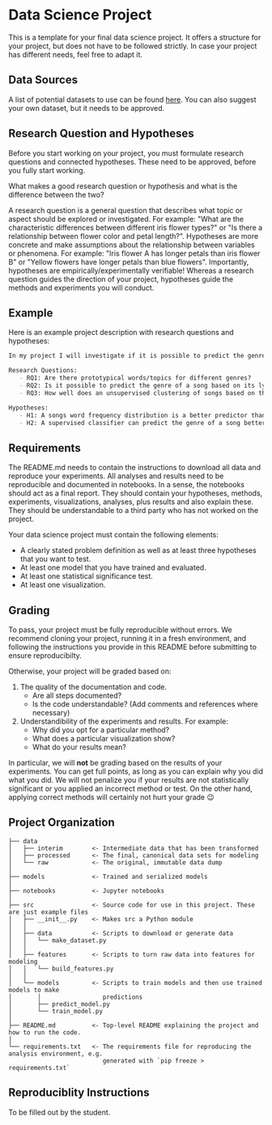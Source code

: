 Data Science Project
==============================

This is a template for your final data science project. It offers a structure for your project, but does not have to be followed strictly. In case your project has different needs, feel free to adapt it.

Data Sources
------------

A list of potential datasets to use can be found [here](https://github.com/awesomedata/awesome-public-datasets). You can also suggest your own dataset, but it needs to be approved.

Research Question and Hypotheses
------------

Before you start working on your project, you must formulate research questions and connected hypotheses. These need to be approved, before you fully start working.

What makes a good research question or hypothesis and what is the difference between the two?

A research question is a general question that describes what topic or aspect should be explored or investigated. For example: "What are the characteristic differences between different iris flower types?" or "Is there a relationship between flower color and petal length?". Hypotheses are more concrete and make assumptions about the relationship between variables or phenomena. For example: "Iris flower A has longer petals than iris flower B" or "Yellow flowers have longer petals than blue flowers". Importantly, hypotheses are empirically/experimentally verifiable! Whereas a research question guides the direction of your project, hypotheses guide the methods and experiments you will conduct.

Example
------------

Here is an example project description with research questions and hypotheses:

```md
In my project I will investigate if it is possible to predict the genre of a song based on its lyrics. As a basis I will use the [Spotify Tracks](https://www.kaggle.com/datasets/maharshipandya/-spotify-tracks-dataset) dataset and scrape the correpsonding lyrics from [Genius](https://genius.com/). I will then train a classifier to predict the genre of a song based on its lyrics. I will use the following research questions and hypotheses to guide my project:

Research Questions:
   - RQ1: Are there prototypical words/topics for different genres?
   - RQ2: Is it possible to predict the genre of a song based on its lyrics?
   - RQ3: How well does an unsupervised clustering of songs based on their lyrics match the genre labels?

Hypotheses:
   - H1: A songs word frequency distribution is a better predictor than the the number of words in a song.
   - H2: A supervised classifier can predict the genre of a song better than an unsupervised clustering.
```

Requirements
------------

The README.md needs to contain the instructions to download all data and reproduce your experiments. All analyses and results need to be reproducible and documented in notebooks. In a sense, the notebooks should act as a final report. They should contain your hypotheses, methods, experiments, visualizations, analyses, plus results and also explain these. They should be understandable to a third party who has not worked on the project.

Your data science project must contain the following elements:

- A clearly stated problem definition as well as at least three hypotheses that you want to test.
- At least one model that you have trained and evaluated.
- At least one statistical significance test.
- At least one visualization.

Grading
------------

To pass, your project must be fully reproducible without errors. We recommend cloning your project, running it in a fresh environment, and following the instructions you provide in this README before submitting to ensure reproducibilty.

Otherwise, your project will be graded based on:

1. The quality of the documentation and code.
   - Are all steps documented?
   - Is the code understandable? (Add comments and references where necessary)
2. Understandibility of the experiments and results. For example:
   - Why did you opt for a particular method?
   - What does a particular visualization show?
   - What do your results mean?

In particular, we will **not** be grading based on the results of your experiments. You can get full points, as long as you can explain why you did what you did. We will not penalize you if your results are not statistically significant or you applied an incorrect method or test. On the other hand, applying correct methods will certainly not hurt your grade 😉

Project Organization
------------

    ├── data
    │   ├── interim        <- Intermediate data that has been transformed
    │   ├── processed      <- The final, canonical data sets for modeling
    │   └── raw            <- The original, immutable data dump
    │
    ├── models             <- Trained and serialized models
    │
    ├── notebooks          <- Jupyter notebooks
    │
    ├── src                <- Source code for use in this project. These are just example files
    │   ├── __init__.py    <- Makes src a Python module
    │   │
    │   ├── data           <- Scripts to download or generate data
    │   │   └── make_dataset.py
    │   │
    │   ├── features       <- Scripts to turn raw data into features for modeling
    │   │   └── build_features.py
    │   │
    │   └── models         <- Scripts to train models and then use trained models to make
    │       │                 predictions
    │       ├── predict_model.py
    │       └── train_model.py
    │
    ├── README.md          <- Top-level README explaining the project and how to run the code.
    │
    └── requirements.txt   <- The requirements file for reproducing the analysis environment, e.g.
                              generated with `pip freeze > requirements.txt`

Reproduciblity Instructions
------------

To be filled out by the student.
